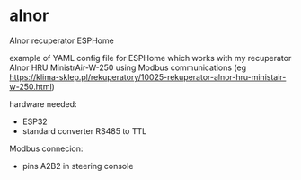 # alnor
Alnor recuperator ESPHome

example of YAML config file for ESPHome which works with my recuperator  
Alnor HRU MinistrAir-W-250 using Modbus communications
(eg https://klima-sklep.pl/rekuperatory/10025-rekuperator-alnor-hru-ministair-w-250.html)


hardware needed:  
*  ESP32
*  standard converter RS485 to TTL

Modbus connecion:  
*  pins A2B2 in steering console
